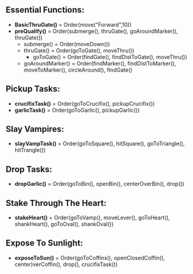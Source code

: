 ## Essential Functions:
 - **BasicThruGate()** = Order(move("Forward",10))
 - **preQualify()** = Order(submerge(), thruGate(), goAroundMarker(), thruGate())
	- submerge() = Order(moveDown())
	- thruGate() = Order(goToGate(), moveThru())
		- goToGate() = Order(findGate(), findDistToGate(), moveThru())
	- goAroundMarker() = Order(findMarker(), findDistToMarker(), moveToMarker(), circleAround(), findGate()
## Pickup Tasks:
 - **crucifixTask()** = Order(goToCrucifix(), pickupCrucifix())
 - **garlicTask()** = Order(goToGarlic(), pickupGarlic())
## Slay Vampires:
 - **slayVampTask()** = Order(goToSquare(), hitSquare(), goToTriangle(), hitTrangle())
## Drop Tasks:
 - **dropGarlic()** = Order(goToBin(), openBin(), centerOverBin(), drop())
## Stake Through The Heart:
 - **stakeHeart()** = Order(goToVamp(), moveLever(), goToHeart(), shankHeart(), goToOval(), shankOval())
## Expose To Sunlight:
 - **exposeToSun()** = Order(goToCoffins(), openClosedCoffin(), center)verCoffin(), drop(), crucifixTask())
